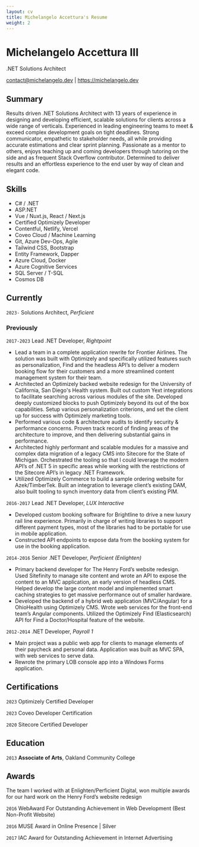 ```yaml
---
layout: cv
title: Michelangelo Accettura's Resume
weight: 2
---
```


# Michelangelo Accettura III
.NET Solutions Architect

<div id="webaddress">
    <a href="contact@michelangelo.dev">contact@michelangelo.dev</a>
    |
    <a href="https://michelangelo.dev">https://michelangelo.dev</a>
</div>


## Summary

Results driven .NET Solutions Architect with 13 years of experience in designing and developing efficient, scalable solutions for clients across a wide range of verticals. Experienced in leading engineering teams to meet & exceed complex development goals on tight deadlines. Strong communicator, empathetic to stakeholder needs, all while providing accurate estimations and clear sprint planning. Passionate as a mentor to others, enjoys teaching up and coming developers through tutoring on the side and as frequent Stack Overflow contributor. Determined to deliver results and an effortless experience to the end user by way of clean and elegant code. 

## Skills

- C# / .NET
- ASP.NET
- Vue / Nuxt.js,  React / Next.js
- Certified Optimizely Developer
- Contentful, Netlify, Vercel
- Coveo Cloud / Machine Learning
- Git, Azure Dev-Ops, Agile 
- Tailwind CSS, Bootstrap
- Entity Framework, Dapper
- Azure Cloud, Docker
- Azure Cognitive Services
- SQL Server / T-SQL
- Cosmos DB


## Currently

`2023-`
<span class="job-title">Solutions Architect, <em>Perficient</em></span>


### Previously

`2017-2023`
<span class="job-title">Lead .NET Developer, <em>Rightpoint</em></span>

- Lead a team in a complete application rewrite for Frontier Airlines. The solution was built with Optimizely and specifically utilized features such as personalization, Find and the headless API’s to deliver a modern booking flow for their customers and a more streamlined content management system for their team.
- Architected an Optimizely backed website redesign for the University of California, San Diego's Health system. Built out custom Yext integrations to facilitate searching across various modules of the site. Developed deeply customized blocks to push Optimizely beyond its out of the box capabilities. Setup various personalization criterions, and set the client up for success with Optimizely marketing tools.
- Performed various code & architecture audits to identify security & performance concerns. Proven track record of finding areas of the architecture to improve, and then delivering substantial gains in performance.
- Architected highly performant and scalable modules for a massive and complex data migration of a legacy CMS into Sitecore for the State of Michigan. Orchestrated the tooling so that I could leverage the modern API’s of .NET 5 in specific areas while working with the restrictions of the Sitecore API’s in legacy .NET Framework.
- Utilized Optimizely Commerce to build a sample ordering website for Azek/TimberTek. Built an integration to leverage client’s existing DAM, also built tooling to synch inventory data from client’s existing PIM.

`2016-2017`
<span class="job-title">Lead .NET Developer, <em>LUX Interactive</em></span>
 
- Developed custom booking software for Brightline to drive a new luxury rail line experience. Primarily in charge of writing libraries to support different payment types, most of the libraries had to be portable for use in mobile application.
- Constructed API endpoints to expose data from the booking system for use in the booking application.

`2014-2016`
<span class="job-title">Senior .NET Developer, <em>Perficient (Enlighten)</em></span>

- Primary backend developer for The Henry Ford’s website redesign. Used Sitefinity to manage site content and wrote an API to expose the content to an MVC application, an early version of headless CMS. Helped develop the large content model and implemented smart caching strategies to get massive performance out of smaller hardware.
- Developed the backend of a hybrid web application (MVC/Angular) for a OhioHealth using Optimizely CMS. Wrote web services for the front-end team’s Angular components. Utilized the Optimizely Find (Elasticsearch) API for Find a Doctor/Hospital feature of the website.

`2012-2014`
<span class="job-title">.NET Developer, <em>Payroll 1</em></span>

- Main project was a public web app for clients to manage elements of their paycheck and personal data. Application was built as MVC SPA, with web services to serve data.
- Rewrote the primary LOB console app into a Windows Forms application.

## Certifications

`2023`
Optimizely Certified Developer

`2023`
Coveo Developer Certification

`2020`
Sitecore Certified Developer

## Education

`2013`
**Associate of Arts**, Oakland Community College

## Awards

<p class="blurb">The team I worked with at Enlighten/Perficient Digital, won multiple awards for our hard work on the Henry Ford’s website redesign</p>

`2016`
WebAward For Outstanding Achievement in Web Development (Best Non-Profit Website)

`2016`
MUSE Award in Online Presence | Silver

`2017`
IAC Award for Outstanding Achievement in Internet Advertising